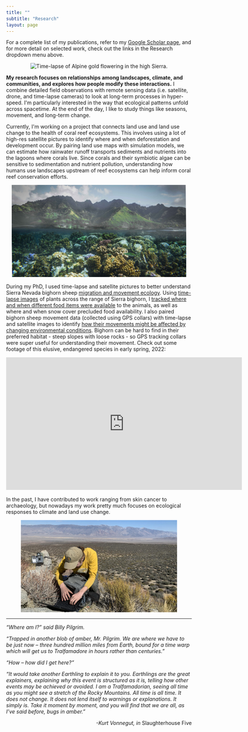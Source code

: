 ```yaml
---
title: ""
subtitle: "Research"
layout: page
---
```

  
For a complete list of my publications, refer to my [Google Scholar page](https://scholar.google.com/citations?hl=en&user=VPd60tMAAAAJ&view_op=list_works&sortby=pubdate), and for more detail on selected work, check out the links in the Research dropdown menu above. 
  
<div style="text-align: center;">
  <img src="/img/CN-14HQ.gif" alt="Time-lapse of Alpine gold flowering in the high Sierra." height="250"/>
</div>
  
**My research focuses on relationships among landscapes, climate, and communities, and explores how people modify these interactions.** I combine detailed field observations with remote sensing data (i.e. satellite, drone, and time-lapse cameras) to look at long-term processes in hyper-speed. I'm particularly interested in the way that ecological patterns unfold across spacetime. At the end of the day, I like to study things like seasons, movement, and long-term change.

Currently, I'm working on a project that connects land use and land use change to the health of coral reef ecosystems. This involves using a lot of high-res satellite pictures to identify where and when deforestation and development occur. By pairing land use maps with simulation models, we can estimate how rainwater runoff transports sediments and nutrients into the lagoons where corals live. Since corals and their symbiotic algae can be sensitive to sedimentation and nutrient pollution, understanding how humans use landscapes upstream of reef ecosystems can help inform coral reef conservation efforts.

<div style="text-align: center;">
  <img src="/img/LandSea.jpg" alt="The island of Moorea situated above a bed of coral colonies in the lagoon." height="250"/>
</div>

During my PhD, I used time-lapse and satellite pictures to better understand Sierra Nevada bighorn sheep [migration and movement ecology](https://onlinelibrary.wiley.com/doi/full/10.1111/ecog.05774). Using [time-lapse images](https://besjournals.onlinelibrary.wiley.com/doi/full/10.1111/2041-210X.13730) of plants across the range of Sierra bighorn, I [tracked where and when different food items were available](https://zslpublications.onlinelibrary.wiley.com/doi/full/10.1002/rse2.331) to the animals, as well as where and when snow cover precluded food availability. I also paired bighorn sheep movement data (collected using GPS collars) with time-lapse and satellite images to identify [how their movements might be affected by changing environmental conditions](https://www.nature.com/articles/s41598-024-65948-8). Bighorn can be hard to find in their preferred habitat - steep slopes with loose rocks - so GPS tracking collars were super useful for understanding their movement. Check out some footage of this elusive, endangered species in early spring, 2022:

<div style="text-align: center;">
  <iframe src="https://player.vimeo.com/video/689913086" width="640" height="360" frameborder="0" allow="autoplay; fullscreen" allowfullscreen></iframe>
</div>

In the past, I have contributed to work ranging from skin cancer to archaeology, but nowadays my work pretty much focuses on ecological responses to climate and land use change.

<div style="text-align: center;">
  <img src="/img/camWork.jpg" alt="Working on the time-lapse camera network in the Eastern Sierra." height="250"/>
</div>

---
  
*“Where am I?” said Billy Pilgrim.*  
  
*“Trapped in another blob of amber, Mr. Pilgrim. We are where we have to be just now – three hundred million miles from Earth, bound for a time warp which will get us to Tralfamadore in hours rather than centuries.”*  
  
*“How – how did I get here?”*  
  
*“It would take another Earthling to explain it to you. Earthlings are the great explainers, explaining why this event is structured as it is, telling how other events may be achieved or avoided. I am a Tralfamadorian, seeing all time as you might see a stretch of the Rocky Mountains. All time is all time. It does not change. It does not lend itself to warnings or explanations. It simply is. Take it moment by moment, and you will find that we are all, as I’ve said before, bugs in amber.”*  
  
<div style="text-align: right"> <i> -Kurt Vonnegut, in </i> Slaughterhouse Five </div>

